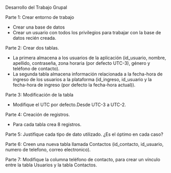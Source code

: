 Desarrollo del Trabajo Grupal 

Parte 1: Crear entorno de trabajo
- Crear una base de datos
- Crear un usuario con todos los privilegios para trabajar con la base de datos recién creada.

Parte 2: Crear dos tablas.
- La primera almacena a los usuarios de la aplicación (id_usuario, nombre, apellido, contraseña,
zona horaria (por defecto UTC-3), género y teléfono de contacto).
- La segunda tabla almacena información relacionada a la fecha-hora de ingreso de los usuarios
a la plataforma (id_ingreso, id_usuario y la fecha-hora de ingreso (por defecto la fecha-hora actual)).

Parte 3: Modificación de la tabla
- Modifique el UTC por defecto.Desde UTC-3 a UTC-2.

Parte 4: Creación de registros.
- Para cada tabla crea 8 registros.

Parte 5: Justifique cada tipo de dato utilizado. ¿Es el óptimo en cada caso?

Parte 6: Creen una nueva tabla llamada Contactos (id_contacto, id_usuario, numero de telefono,
correo electronico).

Parte 7: Modifique la columna teléfono de contacto, para crear un vínculo entre la tabla Usuarios y la
tabla Contactos.

